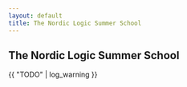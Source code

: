 ```yaml
---
layout: default
title: The Nordic Logic Summer School
---
```

## The Nordic Logic Summer School

{{ "TODO" | log_warning }}
